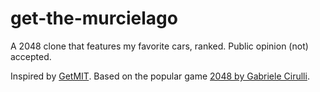 # get-the-murcielago
A 2048 clone that features my favorite cars, ranked. Public opinion (not) accepted.

Inspired by [GetMIT](https://mitchgu.github.io/GetMIT/). Based on the popular game [2048 by Gabriele Cirulli](https://apps.apple.com/us/app/2048-by-gabriele-cirulli/id868076805). 

